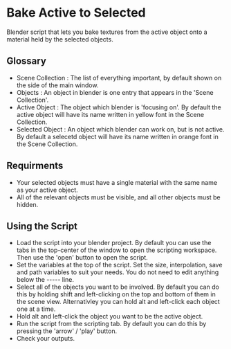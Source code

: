 # Bake Active to Selected
Blender script that lets you bake textures from the active object onto a material held by the selected objects.

## Glossary
- Scene Collection \: The list of everything important, by default shown on the side of the main window.
- Objects \: An object in blender is one entry that appears in the 'Scene Collection'.
- Active Object \: The object which blender is 'focusing on'. By default the active object will have its name written in yellow font in the Scene Collection.
- Selected Object \: An object which blender can work on, but is not active. By default a selecetd object will have its name written in orange font in the Scene Collection.

## Requirments
- Your selected objects must have a single material with the same name as your active object.  
- All of the relevant objects must be visible, and all other objects must be hidden.

## Using the Script
- Load the script into your blender project. By default you can use the tabs in the top-center of the window to open the scripting workspace. Then use the 'open' button to open the script.
- Set the variables at the top of the script. Set the size, interpolation, save and path variables to suit your needs. You do not need to edit anything below the \-\-\-\-\- line.
- Select all of the objects you want to be involved. By default you can do this by holding shift and left-clicking on the top and bottom of them in the scene view. Alternativley you can hold alt and left-click each object one at a time.
- Hold alt and left-click the object you want to be the active object.
- Run the script from the scripting tab. By default you can do this by pressing the 'arrow' \/ 'play' button.
- Check your outputs.

